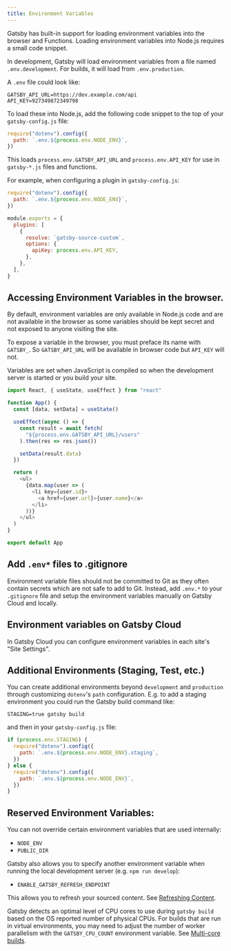 ```yaml
---
title: Environment Variables
---
```


Gatsby has built-in support for loading environment variables into the browser and Functions.
Loading environment variables into Node.js requires a small code snippet.

In development, Gatsby will load environment variables from a file named `.env.development`.
For builds, it will load from `.env.production`.

A `.env` file could look like:

```text:title=.env.development
GATSBY_API_URL=https://dev.example.com/api
API_KEY=927349872349798
```

To load these into Node.js, add the following code snippet to the top of your `gatsby-config.js` file:

```javascript:title=gatsby-config.js
require("dotenv").config({
  path: `.env.${process.env.NODE_ENV}`,
})
```

This loads `process.env.GATSBY_API_URL` and `process.env.API_KEY` for use in `gatsby-*.js` files and functions.

For example, when configuring a plugin in `gatsby-config.js`:

```javascript:title=gatsby-config.js
require("dotenv").config({
  path: `.env.${process.env.NODE_ENV}`,
})

module.exports = {
  plugins: [
    {
      resolve: `gatsby-source-custom`,
      options: {
        apiKey: process.env.API_KEY,
      },
    },
  ],
}
```

## Accessing Environment Variables in the browser.

By default, environment variables are only available in Node.js code and are not available in the browser as some
variables should be kept secret and not exposed to anyone visiting the site.

To expose a variable in the browser, you must preface its name with `GATSBY_`. So `GATSBY_API_URL` will be available in
browser code but `API_KEY` will not.

Variables are set when JavaScript is compiled so when the development server is started
or you build your site.

```javascript:title=src/pages/index.js
import React, { useState, useEffect } from "react"

function App() {
  const [data, setData] = useState()

  useEffect(async () => {
    const result = await fetch(
      "${process.env.GATSBY_API_URL}/users"
    ).then(res => res.json())

    setData(result.data)
  })

  return (
    <ul>
      {data.map(user => (
        <li key={user.id}>
          <a href={user.url}>{user.name}</a>
        </li>
      ))}
    </ul>
  )
}

export default App
```

## Add `.env*` files to .gitignore

Environment variable files should not be committed to Git as they often contain secrets
which are not safe to add to Git. Instead, add `.env.*` to your `.gitignore` file and
setup the environment variables manually on Gatsby Cloud and locally.

## Environment variables on Gatsby Cloud

In Gatsby Cloud you can configure environment variables in each site's "Site Settings".

## Additional Environments (Staging, Test, etc.)

You can create additional environments beyond `development` and `production` through
customizing `dotenv`'s `path` configuration. E.g. to add a staging environment you could
run the Gatsby build command like:

`STAGING=true gatsby build`

and then in your `gatsby-config.js` file:

```javascript:title=gatsby-config.js
if (process.env.STAGING) {
  require("dotenv").config({
    path: `.env.${process.env.NODE_ENV}.staging`,
  })
} else {
  require("dotenv").config({
    path: `.env.${process.env.NODE_ENV}`,
  })
}
```

## Reserved Environment Variables:

You can not override certain environment variables that are used internally:

- `NODE_ENV`
- `PUBLIC_DIR`

Gatsby also allows you to specify another environment variable when running the
local development server (e.g. `npm run develop`):

- `ENABLE_GATSBY_REFRESH_ENDPOINT`

This allows you to refresh your sourced content. See [Refreshing Content](/docs/refreshing-content/).

Gatsby detects an optimal level of CPU cores to use during `gatsby build` based
on the OS reported number of physical CPUs. For builds that are run in virtual
environments, you may need to adjust the number of worker parallelism with the
`GATSBY_CPU_COUNT` environment variable. See [Multi-core
builds](/docs/multi-core-builds/).
